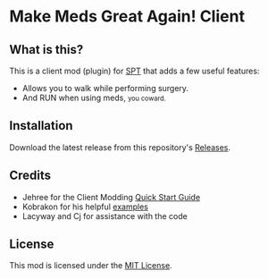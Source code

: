 # Make Meds Great Again! Client

## What is this?

This is a client mod (plugin) for [SPT](https://www.sp-tarkov.com "The project's main goal is to provide a separate offline singleplayer experience with progression out-of-the-box for BSG's official client. You can now play Escape From Tarkov while you're waiting for their servers to get back online, while you're disconnected from the internet, or if you need to take a break from the cheaters.") that adds a few useful features:

- Allows you to walk while performing surgery.
- And RUN when using meds, <small>you coward.</small>

## Installation

Download the latest release from this repository's [Releases](https://github.com/viniHNS/Make-Meds-Great-Again-Server/releases/tag/v1.1.0). 

## Credits

- Jehree for the Client Modding [Quick Start Guide](https://github.com/Jehree/SPTClientModExamples)
- Kobrakon for his helpful [examples](https://github.com/kobrakon/ClientModdingExamples)
- Lacyway and Cj for assistance with the code

## License

This mod is licensed under the [MIT License](LICENSE).
